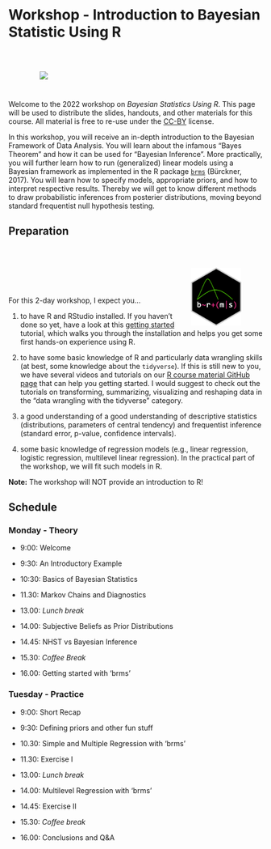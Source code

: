 Workshop - Introduction to Bayesian Statistic Using R
================

<div style="padding: 3em;">

<img src="https://upload.wikimedia.org/wikipedia/commons/a/a0/Prior%2C_Likelihood%2C_Posterior_schematic.svg" width = 400 align="right" />

</div>

Welcome to the 2022 workshop on *Bayesian Statistics Using R*. This page
will be used to distribute the slides, handouts, and other materials for
this course. All material is free to re-use under the
[CC-BY](https://github.com/masurp/workshop_bayes/blob/main/LICENSE.md)
license.

In this workshop, you will receive an in-depth introduction to the
Bayesian Framework of Data Analysis. You will learn about the infamous
“Bayes Theorem” and how it can be used for “Bayesian Inference”. More
practically, you will further learn how to run (generalized) linear
models using a Bayesian framework as implemented in the R package
[`brms`](http://paul-buerkner.github.io/brms/index.html) (Bürckner,
2017). You will learn how to specify models, appropriate priors, and how
to interpret respective results. Thereby we will get to know different
methods to draw probabilistic inferences from posterier distributions,
moving beyond standard frequentist null hypothesis testing.

## Preparation

<div style="padding: 3em;">

<img src="https://raw.githubusercontent.com/paul-buerkner/brms/master/man/figures/brms.png" width = 100 align="right" />

</div>

For this 2-day workshop, I expect you…

1.  to have R and RStudio installed. If you haven’t done so yet, have a
    look at this [getting
    started](https://github.com/ccs-amsterdam/r-course-material/blob/master/tutorials/R_basics_1_getting_started.md)
    tutorial, which walks you through the installation and helps you get
    some first hands-on experience using R.

2.  to have some basic knowledge of R and particularly data wrangling
    skills (at best, some knowledge about the `tidyverse`). If this is
    still new to you, we have several videos and tutorials on our [R
    course material GitHub
    page](https://github.com/ccs-amsterdam/r-course-material) that can
    help you getting started. I would suggest to check out the tutorials
    on transforming, summarizing, visualizing and reshaping data in the
    “data wrangling with the tidyverse” category.

3.  a good understanding of a good understanding of descriptive
    statistics (distributions, parameters of central tendency) and
    frequentist inference (standard error, p-value, confidence
    intervals).

4.  some basic knowledge of regression models (e.g., linear regression,
    logistic regression, multilevel linear regression). In the practical
    part of the workshop, we will fit such models in R.

**Note:** The workshop will NOT provide an introduction to R!

## Schedule

### Monday - Theory

-   9:00: Welcome

-   9:30: An Introductory Example

-   10:30: Basics of Bayesian Statistics

-   11.30: Markov Chains and Diagnostics

-   13.00: *Lunch break*

-   14.00: Subjective Beliefs as Prior Distributions

-   14.45: NHST vs Bayesian Inference

-   15.30: *Coffee Break*

-   16.00: Getting started with ‘brms’

### Tuesday - Practice

-   9:00: Short Recap

-   9:30: Defining priors and other fun stuff

-   10.30: Simple and Multiple Regression with ‘brms’

-   11.30: Exercise I

-   13.00: *Lunch break*

-   14.00: Multilevel Regression with ‘brms’

-   14.45: Exercise II

-   15.30: *Coffee break*

-   16.00: Conclusions and Q&A
